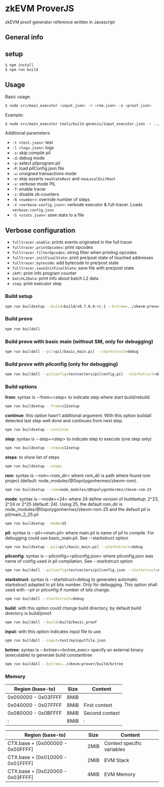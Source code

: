 # zkEVM ProverJS
zkEVM proof generator reference written in Javascript

## General info

## setup
```sh
$ npm install
$ npm run build
```

## Usage
Basic usage:
```sh
$ node src/main_executor <input.json> -r <rom.json> -o <proof.json>
```
Example:
```sh
$ node src/main_executor tools/build-genesis/input_executor.json -r ../zkevm-rom/build/rom.json -o tmp/commit.bin
```
Additional parameters:

- `-t <test.json>`: test
- `-l <logs.json>`: logs
- `-s`: skip compile pil
- `-d`: debug mode
- `-p`: select pilprogram.pil
- `-P`: load pilConfig.json file
- `-u`: unsigned transactions mode
- `-e`: skip asserts `newStateRoot` and `newLocalExitRoot`
- `-v`: verbose mode PIL
- `-T`: enable tracer
- `-c`: disable zk-counters
- `-N <number>`: override number of steps
- `-V <verbose-config.json>`: verbode executor & full-tracer. Loads `verbose-config.json`
- `-S <stats.json>`: save stats to a file

## Verbose configuration
- `fulltracer.enable`: prints events originated in the full tracer
- `fulltracer.printOpcodes`: print opcodes
- `fulltracer.filterOpcodes`: string filter when printing opcodes
- `fulltracer.initFinalState`: print pre/post state of touched addresses
- `fulltracer.bytecode`: add bytecode to pre/post state
- `fulltracer.saveInitFinalState`: save file with pre/post state
- `zkPC`: print info program counter
- `batchL2Data`: print info about batch L2 data
- `step`: print executor step

### Build setup
```sh
npm run buildsetup --build=build/v0.7.0.0-rc.1 --bctree=../zkevm-prover/build/bctree
```
### Build prove
```sh
npm run buildall
```
### Build prove with basic main (without SM, only for debugging)
```sh
npm run buildall --pil=pil/basic_main.pil --starkstruct=debug
```
### Build prove with pilconfig (only for debugging)
```sh
npm run buildall --pilconfig=testvectors/pilconfig.pil --starkstruct=debug
```
### Build options
**from**: syntax is --from=\<step\> to indicate step where start build/rebuild
```sh
npm run buildsetup --from=c12setup
```
**continue**: this option hasn't additional argument. With this option buildall detected last step well done and continues from next step.
```sh
npm run buildsetup --continue
```
**step**: syntax is --step=\<step\> to indicate step to execute (one step only)
```sh
npm run buildsetup --step=c12setup
```
**steps**: to show list of steps
```sh
npm run buildsetup --steps
```
**rom**: syntax is --rom=\<rom_dir\> where rom_dir is path where found rom project (default: node_modules/@0xpolygonhermez/zkevm-rom).
```sh
npm run buildsetup --rom=node_modules/@0xpolygonhermez/zkevm-rom-25
```
**mode**: syntax is --mode=\<24\> where 24 define version of buildsetup: 2^23, 2^24 or 2^25 (default: 24). Using 25, the default rom_dir is node_modules/@0xpolygonhermez/zkevm-rom-25 and the default pil is pil/main_2_25.pil
```sh
npm run buildsetup --mode=25
```

**pil**: syntax is --pil=\<main.pil\> where main.pil is name of pil to compile. For debugging could use basic_main.pil. See --starkstruct option
```sh
npm run buildsetup --pil=pil/basic_main.pil --starkstruct=debug
```
**pilconfig**: syntax is --pilconfig=<pilconfig.json> where pilconfig.json was name of config used in pil compilation. See --starkstruct option
```sh
npm run buildall --pilconfig=testvectors/pilconfig.json --starkstruct=debug
```
**starkstruct**: syntax is --startstruct=debug to generates automatic starkstruct adapted to pil bits number. Only for debugging. This option shall used with --pil or pilconfig if number of bits change.
```sh
npm run buildall --starkstruct=debug
```
**build**: with this option could change build directory, by default build directory is build/proof.
```sh
npm run buildall --build=build/basic_proof
```
**input**: with this option indicates input file to use.
```sh
npm run buildall --input=test/myinputfile.json
```
**bctree**: syntax is --bctree=\<bctree_exec\> specify an external binary (executable) to generate build constanttree
```sh
npm run buildall --bctree=../zkevm-prover/build/bctree
```
### Memory

| Region (base-to)| Size | Content |
|---|---|---|
| 0x000000 - 0x03FFFF | 8MiB |
| 0x040000 - 0x07FFFF | 8MiB | First context
| 0x080000 - 0x0BFFFF | 8MiB | Second context
|     :               | 8MiB | :


| Region (base-to)| Size | Content |
|---|---|---|
| CTX.base + [0x000000 - 0x00FFFF] | 2MiB | Context specific variables
| CTX.base + [0x010000 - 0x01FFFF] | 2MiB | EVM Stack
| CTX.base + [0x020000 - 0x03FFFF] | 4MiB | EVM Memory

